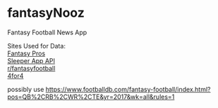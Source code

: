 # fantasyNooz
Fantasy Football News App

Sites Used for Data:<br />
[Fantasy Pros](https://www.fantasypros.com/)<br />
[Sleeper App API](https://docs.sleeper.app/)<br />
[r/fantasyfootball](https://old.reddit.com/r/fantasyfootball/)<br />
[4for4](https://www.4for4.com/)<br />


possibly use https://www.footballdb.com/fantasy-football/index.html?pos=QB%2CRB%2CWR%2CTE&yr=2017&wk=all&rules=1
